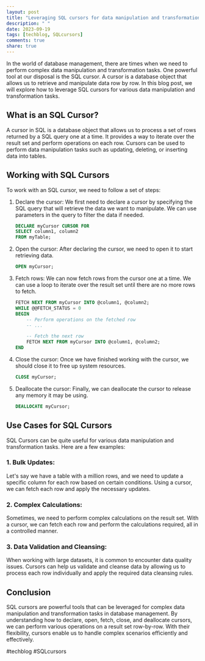 ```yaml
---
layout: post
title: "Leveraging SQL cursors for data manipulation and transformation tasks"
description: " "
date: 2023-09-19
tags: [techblog, SQLcursors]
comments: true
share: true
---
```


In the world of database management, there are times when we need to perform complex data manipulation and transformation tasks. One powerful tool at our disposal is the SQL cursor. A cursor is a database object that allows us to retrieve and manipulate data row by row. In this blog post, we will explore how to leverage SQL cursors for various data manipulation and transformation tasks.

## What is an SQL Cursor?

A cursor in SQL is a database object that allows us to process a set of rows returned by a SQL query one at a time. It provides a way to iterate over the result set and perform operations on each row. Cursors can be used to perform data manipulation tasks such as updating, deleting, or inserting data into tables.

## Working with SQL Cursors

To work with an SQL cursor, we need to follow a set of steps:

1. Declare the cursor: We first need to declare a cursor by specifying the SQL query that will retrieve the data we want to manipulate. We can use parameters in the query to filter the data if needed.

   ```sql
   DECLARE myCursor CURSOR FOR
   SELECT column1, column2
   FROM myTable;
   ```

2. Open the cursor: After declaring the cursor, we need to open it to start retrieving data.

   ```sql
   OPEN myCursor;
   ```

3. Fetch rows: We can now fetch rows from the cursor one at a time. We can use a loop to iterate over the result set until there are no more rows to fetch.

   ```sql
   FETCH NEXT FROM myCursor INTO @column1, @column2;
   WHILE @@FETCH_STATUS = 0
   BEGIN
       -- Perform operations on the fetched row
       -- ...

       -- Fetch the next row
       FETCH NEXT FROM myCursor INTO @column1, @column2;
   END
   ```

4. Close the cursor: Once we have finished working with the cursor, we should close it to free up system resources.

   ```sql
   CLOSE myCursor;
   ```

5. Deallocate the cursor: Finally, we can deallocate the cursor to release any memory it may be using.

   ```sql
   DEALLOCATE myCursor;
   ```

## Use Cases for SQL Cursors

SQL Cursors can be quite useful for various data manipulation and transformation tasks. Here are a few examples:

### 1. Bulk Updates:

Let's say we have a table with a million rows, and we need to update a specific column for each row based on certain conditions. Using a cursor, we can fetch each row and apply the necessary updates.

### 2. Complex Calculations:

Sometimes, we need to perform complex calculations on the result set. With a cursor, we can fetch each row and perform the calculations required, all in a controlled manner.

### 3. Data Validation and Cleansing:

When working with large datasets, it is common to encounter data quality issues. Cursors can help us validate and cleanse data by allowing us to process each row individually and apply the required data cleansing rules.

## Conclusion

SQL cursors are powerful tools that can be leveraged for complex data manipulation and transformation tasks in database management. By understanding how to declare, open, fetch, close, and deallocate cursors, we can perform various operations on a result set row-by-row. With their flexibility, cursors enable us to handle complex scenarios efficiently and effectively.

#techblog #SQLcursors